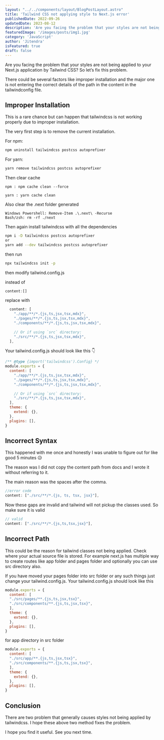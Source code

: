 ```yaml
---
layout: "../../components/layout/BlogPostLayout.astro"
title: 'Tailwind CSS not applying style to Next.js error'
publishedDate: 2022-09-26
updatedDate: 2023-08-12
description: 'Are you facing the problem that your styles are not being applied to your Next.js application by Tailwind CSS?'
featuredImage: '/images/posts/img1.jpg'
category: 'JavaScript'
author: 'Jitendra'
isFeatured: true
draft: false
---
```


Are you facing the problem that your styles are not being applied to your Next.js application by Tailwind CSS? So let’s fix this problem.

There could be several factors like improper installation and the major one is not entering the correct details of the path in the content in the tailwindconfig file.

## Improper Installation

This is a rare chance but can happen that tailwindcss is not working properly due to improper installation.

The very first step is to remove the current installation.

For npm:

```bash
npm uninstall tailwindcss postcss autoprefixer
```

For yarn:

```bash
yarn remove tailwindcss postcss autoprefixer
```

Then clear cache

 ```shell
npm : npm cache clean --force

yarn : yarn cache clean
 ```

Also clear the .next folder generated
```shell
Windows Powershell: Remove-Item .\.next\ -Recurse
Bash/zsh: rm -rf ./next
 ```

Then again install tailwindcss with all the dependencies

```bash
npm i -D tailwindcss postcss autoprefixer
or
yarn add --dev tailwindcss postcss autoprefixer
```

then run

```bash
npx tailwindcss init -p
```

then modify tailwind.config.js

instead of

```js
content:[]  
```
replace with

```js
  content: [
    "./app/**/*.{js,ts,jsx,tsx,mdx}",
    "./pages/**/*.{js,ts,jsx,tsx,mdx}",
    "./components/**/*.{js,ts,jsx,tsx,mdx}",
 
    // Or if using `src` directory:
    "./src/**/*.{js,ts,jsx,tsx,mdx}",
  ],
```

Your  tailwind.config.js should look like this 👇

```js
/** @type {import('tailwindcss').Config} */
module.exports = {
  content: [
    "./app/**/*.{js,ts,jsx,tsx,mdx}",
    "./pages/**/*.{js,ts,jsx,tsx,mdx}",
    "./components/**/*.{js,ts,jsx,tsx,mdx}",
 
    // Or if using `src` directory:
    "./src/**/*.{js,ts,jsx,tsx,mdx}",
  ],
  theme: {
    extend: {},
  },
  plugins: [],
}
```

## Incorrect Syntax 

This happened with me once and honestly I was unable to figure out for like good 5 minutes 😥

The reason was I did not copy the content path from docs and I wrote it without referring to it.

The main reason was the spaces after the comma.

```js
//error code
content: ["./src/**/*.{js, ts, tsx, jsx}"],
```
Now these gaps are invalid and tailwind will not pickup the classes used. So make sure it is valid

```js
// valid
content: ["./src/**/*.{js,ts,tsx,jsx}"],
```


## Incorrect Path

This could be the reason for tailwind classes not being applied. Check where your actual source file is stored. For example next.js has multiple way to create routes like app folder and pages folder and optionally you can use src directory also.

If you have moved your pages folder  into src folder or any such things just change your tailwind.config.js. Your tailwind.config.js should look like this

```js
module.exports = {
  content: [
  "./src/pages/**.{js,ts,jsx,tsx}",
  "./src/components/**.{js,ts,jsx,tsx}",
  ],
  theme: {
    extend: {},
  },
  plugins: [],
}
```

for app directory in src folder

```js
module.exports = {
  content: [
  "./src/app/**.{js,ts,jsx,tsx}",
  "./src/components/**.{js,ts,jsx,tsx}",
  ],
  theme: {
    extend: {},
  },
  plugins: [],
}
```

## Conclusion

There are two problem that generally causes styles not being applied by tailwindcss. I hope these above two method fixes the problem.

I hope you find it useful. See you next time.
